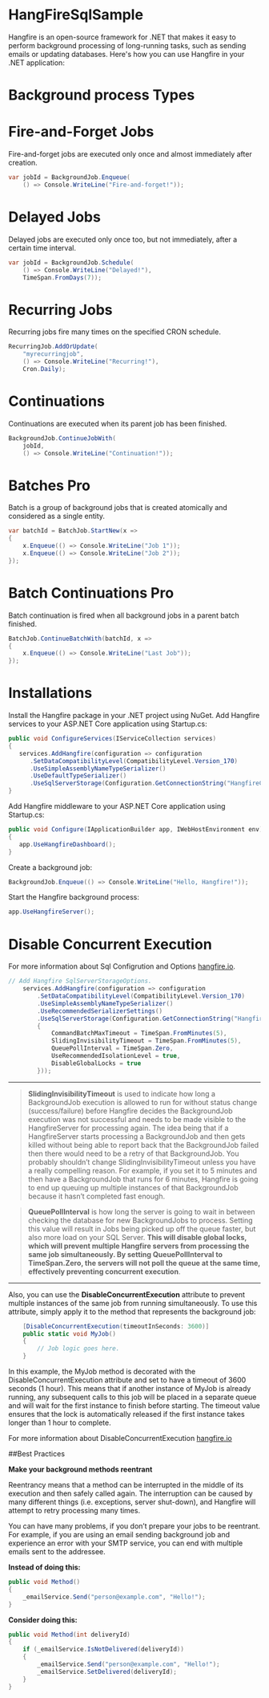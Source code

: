 # HangFireSqlSample
Hangfire is an open-source framework for .NET that makes it easy to perform background processing of long-running tasks, such as sending emails or updating databases. Here's how you can use Hangfire in your .NET application:

# Background process Types

# Fire-and-Forget Jobs
Fire-and-forget jobs are executed only once and almost immediately after creation.
````c#
var jobId = BackgroundJob.Enqueue(
    () => Console.WriteLine("Fire-and-forget!"));
````
# Delayed Jobs
Delayed jobs are executed only once too, but not immediately, after a certain time interval.
````c#
var jobId = BackgroundJob.Schedule(
    () => Console.WriteLine("Delayed!"),
    TimeSpan.FromDays(7));
````
# Recurring Jobs
Recurring jobs fire many times on the specified CRON schedule.
````c#
RecurringJob.AddOrUpdate(
    "myrecurringjob",
    () => Console.WriteLine("Recurring!"),
    Cron.Daily);
 ````
# Continuations
Continuations are executed when its parent job has been finished.
````c#
BackgroundJob.ContinueJobWith(
    jobId,
    () => Console.WriteLine("Continuation!"));
````
# Batches Pro
Batch is a group of background jobs that is created atomically and considered as a single entity.
````c#
var batchId = BatchJob.StartNew(x =>
{
    x.Enqueue(() => Console.WriteLine("Job 1"));
    x.Enqueue(() => Console.WriteLine("Job 2"));
});
````
# Batch Continuations Pro
Batch continuation is fired when all background jobs in a parent batch finished.
````c#
BatchJob.ContinueBatchWith(batchId, x =>
{
    x.Enqueue(() => Console.WriteLine("Last Job"));
});
````

# Installations 

Install the Hangfire package in your .NET project using NuGet.
Add Hangfire services to your ASP.NET Core application using Startup.cs:
````c#
public void ConfigureServices(IServiceCollection services)
{
   services.AddHangfire(configuration => configuration
      .SetDataCompatibilityLevel(CompatibilityLevel.Version_170)
      .UseSimpleAssemblyNameTypeSerializer()
      .UseDefaultTypeSerializer()
      .UseSqlServerStorage(Configuration.GetConnectionString("HangfireConnection")));
}
````
Add Hangfire middleware to your ASP.NET Core application using Startup.cs:
````c#
public void Configure(IApplicationBuilder app, IWebHostEnvironment env)
{
   app.UseHangfireDashboard();
}
````
Create a background job:
````c#
BackgroundJob.Enqueue(() => Console.WriteLine("Hello, Hangfire!"));
````
Start the Hangfire background process:
````c#
app.UseHangfireServer();
````

# Disable Concurrent Execution

For more information about Sql Configrution and Options [hangfire.io](https://docs.hangfire.io/en/latest/configuration/using-sql-server.html).

````c#
// Add Hangfire SqlServerStorageOptions.
    services.AddHangfire(configuration => configuration
        .SetDataCompatibilityLevel(CompatibilityLevel.Version_170)
        .UseSimpleAssemblyNameTypeSerializer()
        .UseRecommendedSerializerSettings()
        .UseSqlServerStorage(Configuration.GetConnectionString("HangfireConnection"), new SqlServerStorageOptions
        {
            CommandBatchMaxTimeout = TimeSpan.FromMinutes(5),
            SlidingInvisibilityTimeout = TimeSpan.FromMinutes(5),
            QueuePollInterval = TimeSpan.Zero,
            UseRecommendedIsolationLevel = true,
            DisableGlobalLocks = true
        }));
````
    
----
> **SlidingInvisibilityTimeout** is used to indicate how long a BackgroundJob execution is allowed to run for without status change (success/failure) before Hangfire decides the BackgroundJob execution was not successful and needs to be made visible to the HangfireServer for processing again. The idea being that if a HangfireServer starts processing a BackgroundJob and then gets killed without being able to report back that the BackgroundJob failed then there would need to be a retry of that BackgroundJob.
You probably shouldn’t change SlidingInvisibilityTimeout unless you have a really compelling reason. For example, if you set it to 5 minutes and then have a BackgroundJob that runs for 6 minutes, Hangfire is going to end up queuing up multiple instances of that BackgroundJob because it hasn’t completed fast enough.

> **QueuePollInterval** is how long the server is going to wait in between checking the database for new BackgroundJobs to process. Setting this value will result in Jobs being picked up off the queue faster, but also more load on your SQL Server.
**This will disable global locks, which will prevent multiple Hangfire servers from processing the same job simultaneously. By setting QueuePollInterval to TimeSpan.Zero, the servers will not poll the queue at the same time, effectively preventing concurrent execution**.

----
Also, you can use the **DisableConcurrentExecution** attribute to prevent multiple instances of the same job from running simultaneously. To use this attribute, simply apply it to the method that represents the background job:
````c#
    [DisableConcurrentExecution(timeoutInSeconds: 3600)]
    public static void MyJob()
    {
        // Job logic goes here.
    }
````
In this example, the MyJob method is decorated with the DisableConcurrentExecution attribute and set to have a timeout of 3600 seconds (1 hour). This means that if another instance of MyJob is already running, any subsequent calls to this job will be placed in a separate queue and will wait for the first instance to finish before starting. The timeout value ensures that the lock is automatically released if the first instance takes longer than 1 hour to complete.

For more information about DisableConcurrentExecution [hangfire.io](https://docs.hangfire.io/en/latest/background-processing/throttling.html?highlight=disableconcurrentexecution)



##Best Practices

**Make your background methods reentrant**

Reentrancy means that a method can be interrupted in the middle of its execution and then safely called again. The interruption can be caused by many different things (i.e. exceptions, server shut-down), and Hangfire will attempt to retry processing many times.

You can have many problems, if you don’t prepare your jobs to be reentrant. For example, if you are using an email sending background job and experience an error with your SMTP service, you can end with multiple emails sent to the addressee.

**Instead of doing this:**
````c#
public void Method()
{
    _emailService.Send("person@example.com", "Hello!");
}
````
**Consider doing this:**
````c#
public void Method(int deliveryId)
{
    if (_emailService.IsNotDelivered(deliveryId))
    {
        _emailService.Send("person@example.com", "Hello!");
        _emailService.SetDelivered(deliveryId);
    }
}
````
